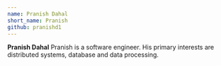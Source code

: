```yaml
---
name: Pranish Dahal
short_name: Pranish
github: pranishd1
---
```


**Pranish Dahal** Pranish is a software engineer. His primary interests are distributed systems, database and data processing.
